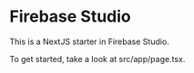 
# Firebase Studio

This is a NextJS starter in Firebase Studio.

To get started, take a look at src/app/page.tsx.
